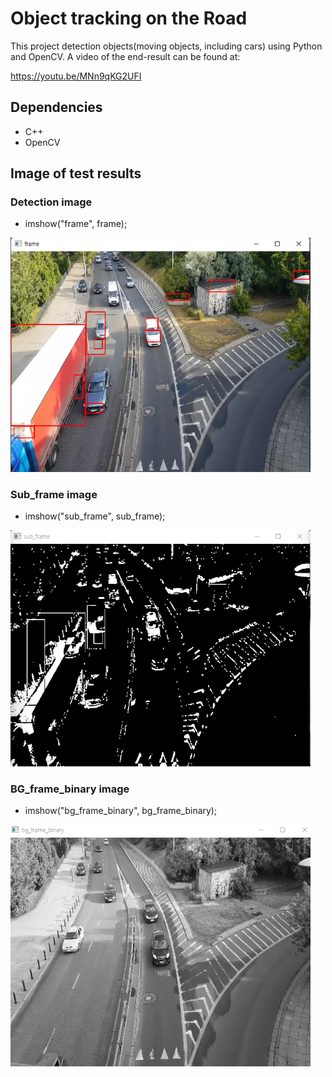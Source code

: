 # Object tracking on the Road

This project detection objects(moving objects, including cars) using Python and OpenCV. A video of the end-result can be found at:

https://youtu.be/MNn9qKG2UFI


## Dependencies
* C++
* OpenCV

    
    
## Image of test results
### Detection image
* imshow("frame", frame);
<img src="https://github.com/moonseobHwang/OpenCV_Cpp/blob/main/Github_img/KakaoTalk_20211124_200410305_02.png" width="480" alt="Combined Image" />

### Sub_frame image
* imshow("sub_frame", sub_frame);
<img src="https://github.com/moonseobHwang/OpenCV_Cpp/blob/main/Github_img/KakaoTalk_20211124_200410305_01.png" width="480" alt="Combined Image" />

### BG_frame_binary image
* imshow("bg_frame_binary", bg_frame_binary);
<img src="https://github.com/moonseobHwang/OpenCV_Cpp/blob/main/Github_img/KakaoTalk_20211124_200410305.png" width="480" alt="Combined Image" />
